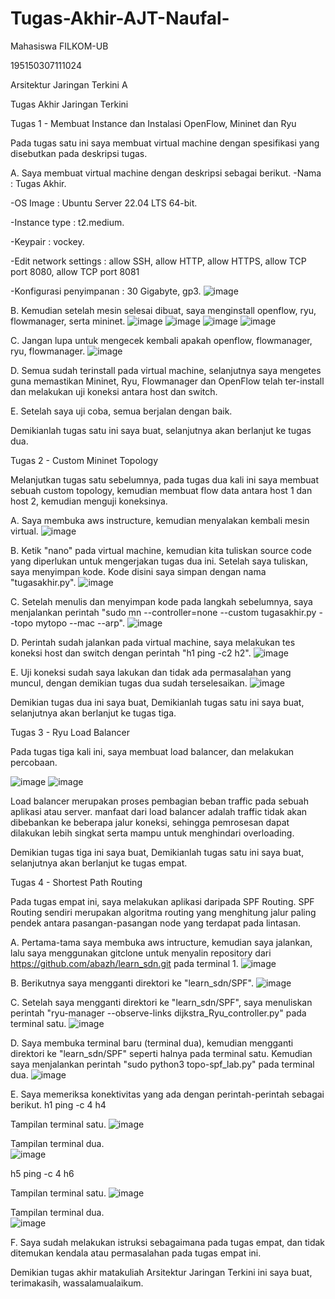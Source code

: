 # Tugas-Akhir-AJT-Naufal-
Mahasiswa FILKOM-UB

195150307111024

Arsitektur Jaringan Terkini A

Tugas Akhir Jaringan Terkini



Tugas 1 - Membuat Instance dan Instalasi OpenFlow, Mininet dan Ryu

Pada tugas satu ini saya membuat virtual machine dengan spesifikasi yang disebutkan pada deskripsi tugas.

A. Saya membuat virtual machine dengan deskripsi sebagai berikut.
-Nama : Tugas Akhir.

-OS Image : Ubuntu Server 22.04 LTS 64-bit.

-Instance type : t2.medium.

-Keypair : vockey.

-Edit network settings : allow SSH, allow HTTP, allow HTTPS, allow TCP port 8080, allow TCP port 8081

-Konfigurasi penyimpanan : 30 Gigabyte, gp3.
![image](https://user-images.githubusercontent.com/107117812/172874384-c3230a51-33ce-41a2-a107-36df69d2f690.png)

B. Kemudian setelah mesin selesai dibuat, saya menginstall openflow, ryu, flowmanager, serta mininet.
![image](https://user-images.githubusercontent.com/107117812/172874708-3d167793-11dd-48a7-a66f-1a9abd947d9b.png)
![image](https://user-images.githubusercontent.com/107117812/172874744-56f1c2e4-3cb3-436c-a450-4874db04e7ba.png)
![image](https://user-images.githubusercontent.com/107117812/172874799-efa5f692-fdeb-4f2e-8bf6-4ce008164c35.png)
![image](https://user-images.githubusercontent.com/107117812/172874820-26250752-94fb-4970-b816-bfe9c5ef7d81.png)

C. Jangan lupa untuk mengecek kembali apakah openflow, flowmanager, ryu, flowmanager.
![image](https://user-images.githubusercontent.com/107117812/172875380-14b0d547-4284-4d32-b848-6e70078f1179.png)

D. Semua sudah terinstall pada virtual machine, selanjutnya saya mengetes guna memastikan Mininet, Ryu, Flowmanager dan OpenFlow telah ter-install dan melakukan uji koneksi antara host dan switch.

E. Setelah saya uji coba, semua berjalan dengan baik.

Demikianlah tugas satu ini saya buat, selanjutnya akan berlanjut ke tugas dua.


Tugas 2 - Custom Mininet Topology

Melanjutkan tugas satu sebelumnya, pada tugas dua kali ini saya membuat sebuah custom topology, kemudian membuat flow data antara host 1 dan host 2, kemudian menguji koneksinya.

A. Saya membuka aws instructure, kemudian menyalakan kembali mesin virtual.
![image](https://user-images.githubusercontent.com/107117812/172877530-f9de0795-e0d7-4fda-8b12-e8ddc407cb78.png)

B. Ketik "nano" pada virtual machine, kemudian kita tuliskan source code yang diperlukan untuk mengerjakan tugas dua ini. Setelah saya tuliskan, saya menyimpan kode. Kode disini saya simpan dengan nama "tugasakhir.py".
![image](https://user-images.githubusercontent.com/107117812/172878839-fd44d461-1203-47fb-9e84-c20449ba5420.png)

C. Setelah menulis dan menyimpan kode pada langkah sebelumnya, saya menjalankan perintah "sudo mn --controller=none --custom tugasakhir.py --topo mytopo --mac --arp".
![image](https://user-images.githubusercontent.com/107117812/172878657-ab99bb26-49f0-413d-b1fc-eb02b9a9c12f.png)

D. Perintah sudah jalankan pada virtual machine, saya melakukan tes koneksi host dan switch dengan perintah "h1 ping -c2 h2". 
![image](https://user-images.githubusercontent.com/107117812/172879280-14b789c6-8c06-4808-98d0-f598dc26b71d.png)

E. Uji koneksi sudah saya lakukan dan tidak ada permasalahan yang muncul, dengan demikian tugas dua sudah terselesaikan.
![image](https://user-images.githubusercontent.com/107117812/172879456-be250b7b-7bac-42d7-88cc-99754cd54b4b.png)

Demikian tugas dua ini saya buat, Demikianlah tugas satu ini saya buat, selanjutnya akan berlanjut ke tugas tiga.


Tugas 3 - Ryu Load Balancer

Pada tugas tiga kali ini, saya membuat load balancer, dan melakukan percobaan.

![image](https://user-images.githubusercontent.com/107117812/172880887-fee811eb-3f35-46fb-bea6-04ceef76e5e2.png)
![image](https://user-images.githubusercontent.com/107117812/172880919-edf294ff-0691-4dcc-9e04-96fd9f4c8ac0.png)

Load balancer merupakan proses pembagian beban traffic pada sebuah aplikasi atau server. manfaat dari load balancer adalah traffic tidak akan dibebankan ke beberapa jalur koneksi, sehingga pemrosesan dapat dilakukan lebih singkat serta mampu untuk menghindari overloading.

Demikian tugas tiga ini saya buat, Demikianlah tugas satu ini saya buat, selanjutnya akan berlanjut ke tugas empat.


Tugas 4 - Shortest Path Routing

Pada tugas empat ini, saya melakukan aplikasi daripada SPF Routing. SPF Routing sendiri merupakan algoritma routing yang menghitung jalur paling pendek antara pasangan-pasangan node yang terdapat pada lintasan. 

A. Pertama-tama saya membuka aws intructure, kemudian saya jalankan, lalu saya menggunakan gitclone untuk menyalin repository dari https://github.com/abazh/learn_sdn.git pada terminal 1.
![image](https://user-images.githubusercontent.com/107117812/172884764-2eec96a9-df4b-414b-bba9-e3d7141ce53f.png)

B. Berikutnya saya mengganti direktori ke "learn_sdn/SPF".
![image](https://user-images.githubusercontent.com/107117812/172884961-dc09a215-9b23-4d02-befc-546ab2ea1ff0.png)

C. Setelah saya mengganti direktori ke "learn_sdn/SPF", saya menuliskan perintah "ryu-manager --observe-links dijkstra_Ryu_controller.py" pada terminal satu.
![image](https://user-images.githubusercontent.com/107117812/172885508-e44dc4fb-8490-448c-8eda-a21bf9a01638.png)

D. Saya membuka terminal baru (terminal dua), kemudian mengganti direktori ke "learn_sdn/SPF" seperti halnya pada terminal satu. Kemudian saya menjalankan perintah "sudo python3 topo-spf_lab.py" pada terminal dua.
![image](https://user-images.githubusercontent.com/107117812/172885952-517a9584-4999-4c2e-8fa3-0e594713092b.png)

E. Saya memeriksa konektivitas yang ada dengan perintah-perintah sebagai berikut.
h1 ping -c 4 h4 

Tampilan terminal satu.
![image](https://user-images.githubusercontent.com/107117812/172886283-95582f70-8ddf-4bd3-a52f-f6a03bd06d15.png)

Tampilan terminal dua.                                        
![image](https://user-images.githubusercontent.com/107117812/172886522-6fc13795-d6a7-4369-9807-40156fadbe97.png)
                                                                                   
h5 ping -c 4 h6 

Tampilan terminal satu.
![image](https://user-images.githubusercontent.com/107117812/172886972-c1fa4578-19f3-4c0f-9dcc-9e7154cdbda8.png)

Tampilan terminal dua.  
![image](https://user-images.githubusercontent.com/107117812/172887128-caeb99c3-fe19-407e-98a1-5410995a77ee.png)

F. Saya sudah melakukan istruksi sebagaimana pada tugas empat, dan tidak ditemukan kendala atau permasalahan pada tugas empat ini.

Demikian tugas akhir matakuliah Arsitektur Jaringan Terkini ini saya buat, terimakasih, wassalamualaikum.











